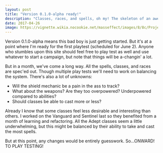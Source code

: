 ```yaml
---
layout: post
title: "Version 0.1.0-alpha ready!"
description: "Classes, races, and spells, oh my! The skeleton of an awesome homebrew."
date: 2017-04-26
image: https://vignette.wikia.nocookie.net/masseffect/images/8/8c/Project_lazarus_-_shep_skeleton_%28after%29.png/revision/latest/scale-to-width-down/640?cb=20140710175851
---
```


Version 0.1.0-alpha means this bad boy is just getting started. But it's at a point where I'm ready for the first
playtest (scheduled for June 2). Anyone who stumbles upon this site should feel free to play test as well and use whatever
to start a campaign, but note that things will be a-changin' a lot.

But in a month, we've come a long way. All the spells, classes, and races are spec'ed out. Though multiple play tests we'll
need to work on balancing the system. There's also a lot of unknowns:

- Will the shield mechanic be a pain in the ass to track?
- What about the weapons? Are they too overpowered? Underpowered compared to abilities?
- Should classes be able to cast more or less?

Already I know that some classes feel less desirable and interesting than others. I worked on the Vanguard and Sentinel last
so they benefited from a month of learning and refactoring. All the Adept classes seem a little underwhelming, but this might
be balanced by their ability to take and cast the most spells.

But at this point, any changes would be entirely guesswork. So...ONWARD! TO PLAY TESTING!
